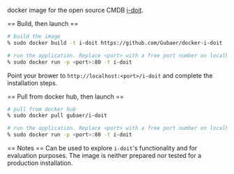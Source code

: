 docker image for the open source CMDB [i-doit](http://www.i-doit.org).

== Build, then launch ==

```bash
# build the image
% sudo docker build -t i-doit https://github.com/Gubaer/docker-i-doit

# run the application. Replace <port> with a free port number on localhost.
% sudo docker run -p <port>:80 -t i-doit 
```

Point your brower to `http://localhost:<port>/i-doit` and complete the installation steps.


== Pull from docker hub, then launch ==

```bash
# pull from docker hub
% sudo docker pull gubaer/i-doit

# run the application. Replace <port> with a free port number on localhost.
% sudo docker run -p <port>:80 -t i-doit 
```

== Notes ==
Can be used to explore `i-doit`'s functionality and for evaluation purposes. 
The image is neither prepared nor tested for a production installation.







